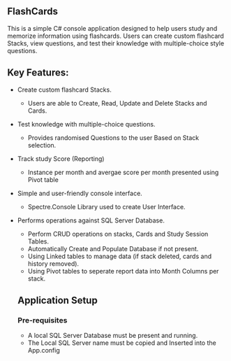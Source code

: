 ## FlashCards
This is a simple C# console application designed to help users study and memorize information using flashcards. Users can create custom flashcard Stacks, view questions, and test their knowledge with multiple-choice style questions. 

## Key Features:

- Create custom flashcard Stacks.
  - Users are able to Create, Read, Update and Delete Stacks and Cards.
- Test knowledge with multiple-choice questions.
  - Provides randomised Questions to the user Based on Stack selection.
- Track study Score (Reporting)
  - Instance per month and avergae score per month presented using Pivot table
- Simple and user-friendly console interface.
  - Spectre.Console Library used to create User Interface.
- Performs operations against SQL Server Database.
  - Perform CRUD operations on stacks, Cards and Study Session Tables.
  - Automatically Create and Populate Database if not present.
  - Using Linked tables to manage data (if stack deleted, cards and history removed).
  - Using Pivot tables to seperate report data into Month Columns per stack.

  ## Application Setup

  ### Pre-requisites
  - A local SQL Server Database must be present and running.
  - The Local SQL Server name must be copied and Inserted into the App.config


